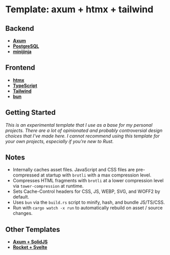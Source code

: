 # Template: axum + htmx + tailwind

## Backend

- __[Axum](https://github.com/tokio-rs/axum)__
- __[PostgreSQL](https://www.postgresql.org)__
- __[minijinja](https://docs.rs/minijinja/latest/minijinja/)__

## Frontend

- __[htmx](https://htmx.org)__
- __[TypeScript](https://www.typescriptlang.org)__
- __[Tailwind](https://tailwindcss.com)__
- __[bun](https://bun.sh/)__

## Getting Started

_This is an experimental template that I use as a base for my personal projects.
There are a lot of opinionated and probably controversial design choices that
I've made here. I cannot recommend using this template for your own projects,
especially if you're new to Rust._

## Notes

- Internally caches asset files. JavaScript and CSS files are pre-compressed at
  startup with `brotli` with a max compression level.
- Compresses HTML fragments with `brotli` at a lower compression level via
  `tower-compression` at runtime.
- Sets Cache-Control headers for CSS, JS, WEBP, SVG, and WOFF2 by default.
- Uses `bun` via the `build.rs` script to minify, hash, and bundle JS/TS/CSS.
- Run with `cargo watch -x run` to automatically rebuild on asset / source
  changes.

## Other Templates

- __[Axum + SolidJS](https://github.com/robertwayne/template-axum-solidjs-spa)__
- __[Rocket +
  Svelte](https://github.com/robertwayne/template-rocket-svelte-spa)__
